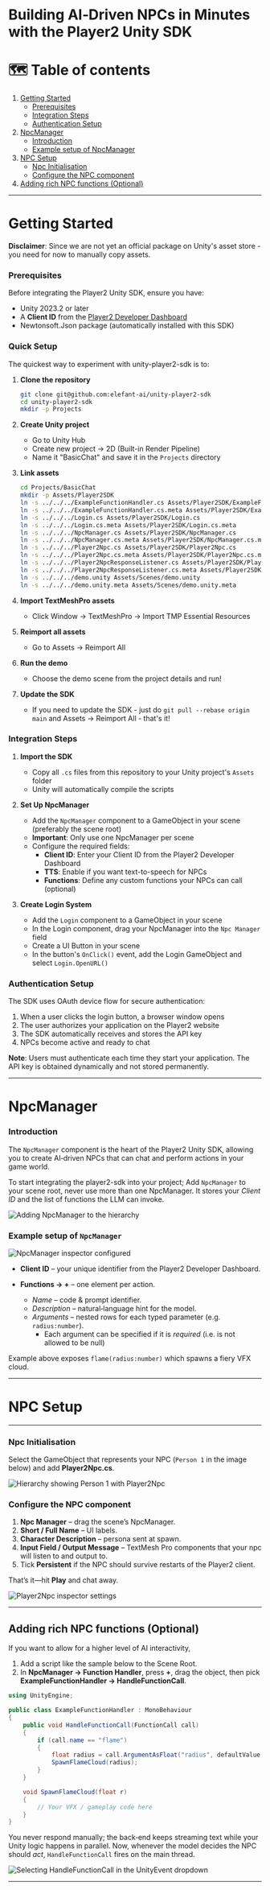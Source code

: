 # **Building AI‑Driven NPCs in Minutes with the Player2 Unity SDK**

# 🗺️ Table of contents

1. [Getting Started](#getting-started)
    - [Prerequisites](#prerequisites)
    - [Integration Steps](#integration-steps)
    - [Authentication Setup](#authentication-setup)
2. [NpcManager](#npcmanager)
    - [Introduction](#introduction)
    - [Example setup of NpcManager](#example-setup-of-npcmanager)
3. [NPC Setup](#npc-setup)
    - [Npc Initialisation](#npc-initialisation)
    - [Configure the NPC component](#configure-the-npc-component)
4. [Adding rich NPC functions (Optional)](#adding-rich-npc-functions-optional)

---

# Getting Started

**Disclaimer**: Since we are not yet an official package on Unity's asset store - you need for now to manually copy assets.

### Prerequisites

Before integrating the Player2 Unity SDK, ensure you have:
- Unity 2023.2 or later
- A **Client ID** from the [Player2 Developer Dashboard](https://player2.game)
- Newtonsoft.Json package (automatically installed with this SDK)

### Quick Setup

The quickest way to experiment with unity-player2-sdk is to:

1. **Clone the repository**
   ```bash
   git clone git@github.com:elefant-ai/unity-player2-sdk
   cd unity-player2-sdk
   mkdir -p Projects
   ```

2. **Create Unity project**
   - Go to Unity Hub
   - Create new project → 2D (Built-in Render Pipeline)
   - Name it "BasicChat" and save it in the `Projects` directory

3. **Link assets**
   ```bash
   cd Projects/BasicChat
   mkdir -p Assets/Player2SDK
   ln -s ../../../ExampleFunctionHandler.cs Assets/Player2SDK/ExampleFunctionHandler.cs
   ln -s ../../../ExampleFunctionHandler.cs.meta Assets/Player2SDK/ExampleFunctionHandler.cs.meta
   ln -s ../../../Login.cs Assets/Player2SDK/Login.cs
   ln -s ../../../Login.cs.meta Assets/Player2SDK/Login.cs.meta
   ln -s ../../../NpcManager.cs Assets/Player2SDK/NpcManager.cs
   ln -s ../../../NpcManager.cs.meta Assets/Player2SDK/NpcManager.cs.meta
   ln -s ../../../Player2Npc.cs Assets/Player2SDK/Player2Npc.cs
   ln -s ../../../Player2Npc.cs.meta Assets/Player2SDK/Player2Npc.cs.meta
   ln -s ../../../Player2NpcResponseListener.cs Assets/Player2SDK/Player2NpcResponseListener.cs
   ln -s ../../../Player2NpcResponseListener.cs.meta Assets/Player2SDK/Player2NpcResponseListener.cs.meta
   ln -s ../../../demo.unity Assets/Scenes/demo.unity
   ln -s ../../../demo.unity.meta Assets/Scenes/demo.unity.meta
   ```

4. **Import TextMeshPro assets**
   - Click Window → TextMeshPro → Import TMP Essential Resources

5. **Reimport all assets**
   - Go to Assets → Reimport All

6. **Run the demo**
   - Choose the demo scene from the project details and run!

7. **Update the SDK**
   - If you need to update the SDK - just do `git pull --rebase origin main` and Assets → Reimport All - that's it!

### Integration Steps

1. **Import the SDK**
   - Copy all `.cs` files from this repository to your Unity project's `Assets` folder
   - Unity will automatically compile the scripts

2. **Set Up NpcManager**
   - Add the `NpcManager` component to a GameObject in your scene (preferably the scene root)
   - **Important**: Only use one NpcManager per scene
   - Configure the required fields:
     - **Client ID**: Enter your Client ID from the Player2 Developer Dashboard
     - **TTS**: Enable if you want text-to-speech for NPCs
     - **Functions**: Define any custom functions your NPCs can call (optional)

3. **Create Login System**
   - Add the `Login` component to a GameObject in your scene
   - In the Login component, drag your NpcManager into the `Npc Manager` field
   - Create a UI Button in your scene
   - In the button's `OnClick()` event, add the Login GameObject and select `Login.OpenURL()`

### Authentication Setup

The SDK uses OAuth device flow for secure authentication:

1. When a user clicks the login button, a browser window opens
2. The user authorizes your application on the Player2 website
3. The SDK automatically receives and stores the API key
4. NPCs become active and ready to chat

**Note**: Users must authenticate each time they start your application. The API key is obtained dynamically and not stored permanently.

---

# NpcManager

### Introduction

The `NpcManager` component is the heart of the Player2 Unity SDK, allowing you to create AI‑driven NPCs that can chat and perform actions in your game world.

To start integrating the player2-sdk into your project; Add `NpcManager` to your scene root, never use more than one NpcManager.
It stores your *Client ID* and the list of functions the LLM can invoke.

![Adding NpcManager to the hierarchy](https://cdn.elefant.gg/unity-sdk/init-npc-manager.png)



### Example setup of `NpcManager`
![NpcManager inspector configured](https://cdn.elefant.gg/unity-sdk/npc-manager-example.png)

* **Client ID** – your unique identifier from the Player2 Developer Dashboard.
* **Functions → +** – one element per action.

  * *Name* – code & prompt identifier.
  * *Description* – natural‑language hint for the model.
  * *Arguments* – nested rows for each typed parameter (e.g. `radius:number`).
    * Each argument can be specified if it is *required* (i.e. is not allowed to be null)

Example above exposes `flame(radius:number)` which spawns a fiery VFX cloud.

---

# NPC Setup

---

### Npc Initialisation
Select the GameObject that represents your NPC (`Person 1` in the image below) and add **Player2Npc.cs**.

![Hierarchy showing Person 1 with Player2Npc](https://cdn.elefant.gg/unity-sdk/npc-init.png)



### Configure the NPC component
1. **Npc Manager** – drag the scene’s NpcManager.
2. **Short / Full Name** – UI labels.
3. **Character Description** – persona sent at spawn.
4. **Input Field / Output Message** – TextMesh Pro components that your npc will listen to and output to.
5. Tick **Persistent** if the NPC should survive restarts of the Player2 client.


That’s it—hit **Play** and chat away.

![Player2Npc inspector settings](https://cdn.elefant.gg/unity-sdk/npc-setup.png)



---


## Adding rich NPC functions (Optional)
If you want to allow for a higher level of AI interactivity, 
1. Add a script like the sample below to the Scene Root.
2. In **NpcManager → Function Handler**, press **+**, drag the object, then pick **ExampleFunctionHandler → HandleFunctionCall**.

```csharp
using UnityEngine;

public class ExampleFunctionHandler : MonoBehaviour
{
    public void HandleFunctionCall(FunctionCall call)
    {
        if (call.name == "flame")
        {
            float radius = call.ArgumentAsFloat("radius", defaultValue: 3f);
            SpawnFlameCloud(radius);
        }
    }

    void SpawnFlameCloud(float r)
    {
        // Your VFX / gameplay code here
    }
}
```

You never respond manually; the back‑end keeps streaming text while your Unity logic happens in parallel.
Now, whenever the model decides the NPC should *act*, `HandleFunctionCall` fires on the main thread.

![Selecting HandleFunctionCall in the UnityEvent dropdown](https://cdn.elefant.gg/unity-sdk/function-handler-config.png)


---
